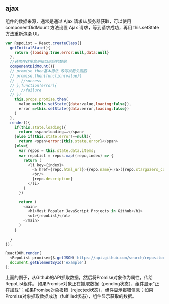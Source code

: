 ## ajax

组件的数据来源，通常是通过 Ajax 请求从服务器获取，可以使用 componentDidMount 方法设置 Ajax 请求，等到请求成功，再用 this.setState 方法重新渲染 UI。


```javascript
var RepoList = React.createClass({
  getInitialState(){
    return {loading:true,error:null,data:null}
  },
  //通常在这里拿到接口返回的数据
  componentDidMount(){
  // promise then基本用法 改写成箭头函数
  // promise.then(function(value){
  //   //success
  // },function(error){
  //   //failure
  // })
    this.props.promise.then(
      value =>this.setState({data:value,loading:false}),
      error =>this.setState({data:error,loading:false})
    )
  },
  render(){
    if(this.state.loading){
      return <span>loading……</span>
    }else if(this.state.error!==null){
      return <span>error:{this.state.error}</span>
    }else{
      var repos = this.state.data.items;
      var repoList = repos.map((repo,index) => {
        return (
          <li key={index}>
            <a href={repo.html_url}>{repo.name}</a>({repo.stargazers_count}stars)
            <br/>
            {repo.description}
          </li>
        )
      })

      return (
        <main>
          <h1>Most Popular JavaScript Projects in Github</h1>
          <ol>{repoList}</ol>
        </main>
      )
    }
    
  }
});

ReactDOM.render(
  <RepoList promise={$.getJSON('https://api.github.com/search/repositories?q=javascript&sort=stars')} />,
  document.getElementById('example')
);
```

上面的例子，从Github的API抓取数据，然后将Promise对象作为属性，传给RepoList组件。
如果Promise对象正在抓取数据（pending状态），组件显示"正在加载"；如果Promise对象报错（rejected状态），组件显示报错信息；如果Promise对象抓取数据成功（fulfilled状态），组件显示获取的数据。


